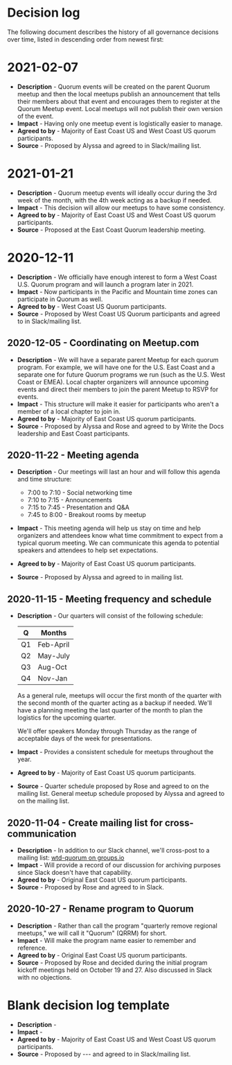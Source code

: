 # Decision log

The following document describes the history of all governance decisions over
time, listed in descending order from newest first:

# 2021-02-07

- **Description** - Quorum events will be created on the parent Quorum meetup
  and then the local meetups publish an announcement that tells their members 
  about that event and encourages them to register at the Quorum Meetup event.
  Local meetups will not publish their own version of the event.
- **Impact** - Having only one meetup event is logistically easier to manage.
- **Agreed to by** - Majority of East Coast US and West Coast US quorum
  participants.
- **Source** - Proposed by Alyssa and agreed to in Slack/mailing list.


# 2021-01-21

- **Description** - Quorum meetup events will ideally occur during the 3rd week
  of the month, with the 4th week acting as a backup if needed.
- **Impact** - This decision will allow our meetups to have some consistency.
- **Agreed to by** - Majority of East Coast US and West Coast US quorum
  participants.
- **Source** - Proposed at the East Coast Quorum leadership meeting.


# 2020-12-11

- **Description** - We officially have enough interest to form a West Coast U.S.
  Quorum program and will launch a program later in 2021.
- **Impact** - Now participants in the Pacific and Mountain time zones can
  participate in Quorum as well.
- **Agreed to by** - West Coast US Quorum participants.
- **Source** - Proposed by West Coast US Quorum participants and agreed to in
  Slack/mailing list.


## 2020-12-05 - Coordinating on Meetup.com

- **Description** - We will have a separate parent Meetup for each quorum
  program. For example, we will have one for the U.S. East Coast and a separate
  one for future Quorum programs we run (such as the U.S. West Coast or EMEA).
  Local chapter organizers will announce upcoming events and direct their
  members to join the parent Meetup to RSVP for events.
- **Impact** - This structure will make it easier for participants who aren't a
  member of a local chapter to join in.
- **Agreed to by** - Majority of East Coast US quorum participants.
- **Source** - Proposed by Alyssa and Rose and agreed to by Write the Docs
  leadership and East Coast participants.


## 2020-11-22 - Meeting agenda

- **Description** - Our meetings will last an hour and will follow this agenda
  and time structure:

  - 7:00 to 7:10 - Social networking time
  - 7:10 to 7:15 - Announcements
  - 7:15 to 7:45 - Presentation and Q&A
  - 7:45 to 8:00 - Breakout rooms by meetup

- **Impact** - This meeting agenda will help us stay on time and help organizers
  and attendees know what time commitment to expect from a typical quorum
  meeting. We can communicate this agenda to potential speakers and attendees
  to help set expectations.
- **Agreed to by** - Majority of East Coast US quorum participants.
- **Source** - Proposed by Alyssa and agreed to in mailing list.


## 2020-11-15 - Meeting frequency and schedule

- **Description** - Our quarters will consist of the following schedule:

  | Q  | Months    |
  | -- | --------- |
  | Q1 | Feb-April |
  | Q2 | May-July  |
  | Q3 | Aug-Oct   |
  | Q4 | Nov-Jan   |

  As a general rule, meetups will occur the first month of the quarter with the
  second month of the quarter acting as a backup if needed. We'll have a
  planning meeting the last quarter of the month to plan the logistics for the
  upcoming quarter.

  We'll offer speakers Monday through Thursday as the range of acceptable days
  of the week for presentations.

- **Impact** - Provides a consistent schedule for meetups throughout the year.
- **Agreed to by** - Majority of East Coast US quorum participants.
- **Source** - Quarter schedule proposed by Rose and agreed to on the mailing
  list. General meetup schedule proposed by Alyssa and agreed to on the mailing
  list.


## 2020-11-04 - Create mailing list for cross-communication

- **Description** - In addition to our Slack channel, we'll cross-post to a
  mailing list: [wtd-quorum on groups.io](https://groups.io/g/wtd-quorum)
- **Impact** - Will provide a record of our discussion for archiving purposes
  since Slack doesn't have that capability.
- **Agreed to by** - Original East Coast US quorum participants.
- **Source** - Proposed by Rose and agreed to in Slack.


## 2020-10-27 - Rename program to Quorum

- **Description** - Rather than call the program "quarterly remove regional
  meetups," we will call it "Quorum" (QRRM) for short.
- **Impact** - Will make the program name easier to remember and reference.
- **Agreed to by** - Original East Coast US quorum participants.
- **Source** - Proposed by Rose and decided during the initial program kickoff
  meetings held on October 19 and 27. Also discussed in Slack with no
  objections.


# Blank decision log template

- **Description** -
- **Impact** -
- **Agreed to by** - Majority of East Coast US and West Coast US quorum
  participants.
- **Source** - Proposed by --- and agreed to in Slack/mailing list.
